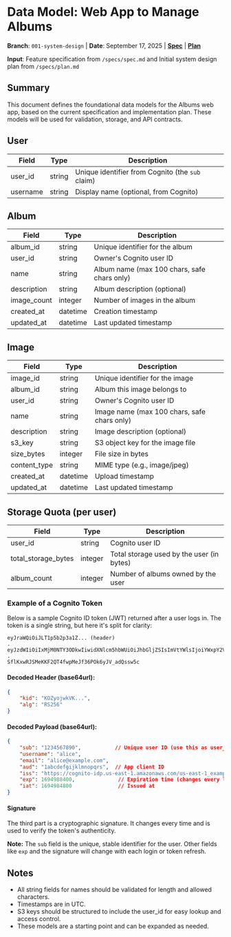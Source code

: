 # Data Model: Web App to Manage Albums

**Branch**: `001-system-design` | **Date**: September 17, 2025 | [**Spec**](specs/spec.md) | [**Plan**](specs/plan.md)

**Input**: Feature specification from `/specs/spec.md` and Initial system design plan from `/specs/plan.md`



## Summary
This document defines the foundational data models for the Albums web app, based on the current specification and implementation plan. These models will be used for validation, storage, and API contracts.



## User
| Field     | Type    | Description                                      |
|-----------|---------|--------------------------------------------------|
| user_id   | string  | Unique identifier from Cognito (the `sub` claim) |
| username  | string  | Display name (optional, from Cognito)            |



## Album
| Field       | Type      | Description                                 |
|-------------|-----------|---------------------------------------------|
| album_id    | string    | Unique identifier for the album             |
| user_id     | string    | Owner's Cognito user ID                     |
| name        | string    | Album name (max 100 chars, safe chars only) |
| description | string    | Album description (optional)                |
| image_count | integer   | Number of images in the album               |
| created_at  | datetime  | Creation timestamp                          |
| updated_at  | datetime  | Last updated timestamp                      |



## Image
| Field        | Type      | Description                                 |
|--------------|-----------|---------------------------------------------|
| image_id     | string    | Unique identifier for the image             |
| album_id     | string    | Album this image belongs to                 |
| user_id      | string    | Owner's Cognito user ID                     |
| name         | string    | Image name (max 100 chars, safe chars only) |
| description  | string    | Image description (optional)                |
| s3_key       | string    | S3 object key for the image file            |
| size_bytes   | integer   | File size in bytes                          |
| content_type | string    | MIME type (e.g., image/jpeg)                |
| created_at   | datetime  | Upload timestamp                            |
| updated_at   | datetime  | Last updated timestamp                      |



## Storage Quota (per user)
| Field               | Type    | Description                                 |
|---------------------|---------|---------------------------------------------|
| user_id             | string  | Cognito user ID                             |
| total_storage_bytes | integer | Total storage used by the user (in bytes)   |
| album_count         | integer | Number of albums owned by the user          |



### Example of a Cognito Token

Below is a sample Cognito ID token (JWT) returned after a user logs in. The token is a single string, but here it's split for clarity:

```
eyJraWQiOiJLT1p5b2p3a1Z... (header)
.
eyJzdWIiOiIxMjM0NTY3ODkwIiwidXNlcm5hbWUiOiJhbGljZSIsImVtYWlsIjoiYWxpY2VAZXhhbXBsZS5jb20iLCJhdWQiOiIxYWJjZGVmZ2hpamtsbW5vcHFycyIsImlzcyI6Imh0dHBzOi8vY29nbml0by1pZHAudXMtZWFzdC0xLmFtYXpvbmF3cy5jb20vdXMtZWFzdC0xX2V4YW1wbGUiLCJleHAiOjE2OTQ5ODg0MDAsImlhdCI6MTY5NDk4NDgwMH0
.
SflKxwRJSMeKKF2QT4fwpMeJf36POk6yJV_adQssw5c
```

#### Decoded Header (base64url):
```json
{
	"kid": "KOZyojwkVK...",
	"alg": "RS256"
}
```

#### Decoded Payload (base64url):
```json
{
	"sub": "1234567890",           // Unique user ID (use this as user_id)
	"username": "alice",
	"email": "alice@example.com",
	"aud": "1abcdefgijklmnopqrs",  // App client ID
	"iss": "https://cognito-idp.us-east-1.amazonaws.com/us-east-1_example",
	"exp": 1694988400,              // Expiration time (changes every login)
	"iat": 1694984800               // Issued at
}
```

#### Signature
The third part is a cryptographic signature. It changes every time and is used to verify the token's authenticity.

**Note:** The `sub` field is the unique, stable identifier for the user. Other fields like `exp` and the signature will change with each login or token refresh.

## Notes
- All string fields for names should be validated for length and allowed characters.
- Timestamps are in UTC.
- S3 keys should be structured to include the user_id for easy lookup and access control.
- These models are a starting point and can be expanded as needed.
